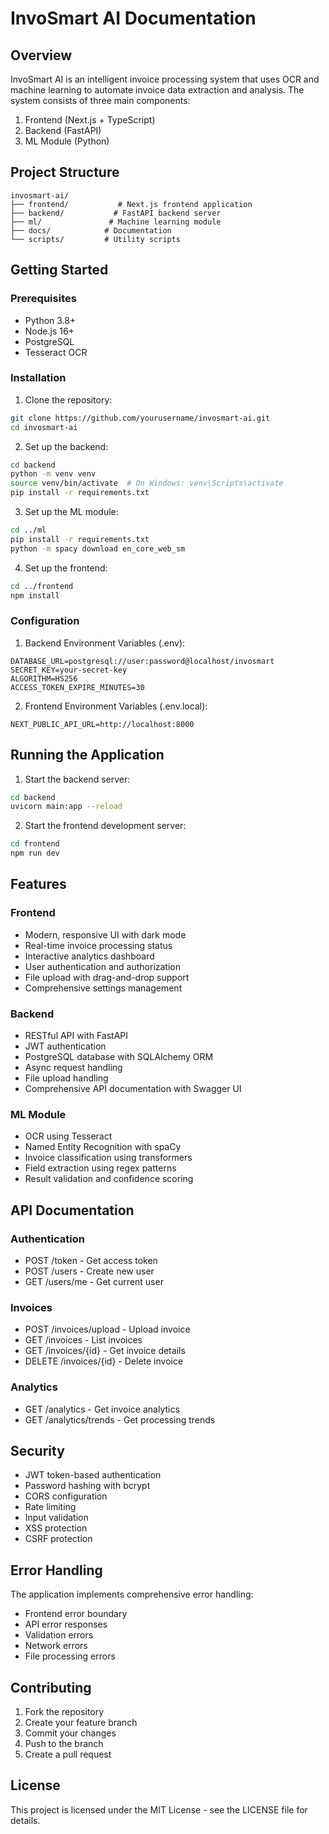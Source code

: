 # InvoSmart AI Documentation

## Overview
InvoSmart AI is an intelligent invoice processing system that uses OCR and machine learning to automate invoice data extraction and analysis. The system consists of three main components:
1. Frontend (Next.js + TypeScript)
2. Backend (FastAPI)
3. ML Module (Python)

## Project Structure
```
invosmart-ai/
├── frontend/           # Next.js frontend application
├── backend/           # FastAPI backend server
├── ml/               # Machine learning module
├── docs/            # Documentation
└── scripts/         # Utility scripts
```

## Getting Started

### Prerequisites
- Python 3.8+
- Node.js 16+
- PostgreSQL
- Tesseract OCR

### Installation

1. Clone the repository:
```bash
git clone https://github.com/yourusername/invosmart-ai.git
cd invosmart-ai
```

2. Set up the backend:
```bash
cd backend
python -m venv venv
source venv/bin/activate  # On Windows: venv\Scripts\activate
pip install -r requirements.txt
```

3. Set up the ML module:
```bash
cd ../ml
pip install -r requirements.txt
python -m spacy download en_core_web_sm
```

4. Set up the frontend:
```bash
cd ../frontend
npm install
```

### Configuration

1. Backend Environment Variables (.env):
```env
DATABASE_URL=postgresql://user:password@localhost/invosmart
SECRET_KEY=your-secret-key
ALGORITHM=HS256
ACCESS_TOKEN_EXPIRE_MINUTES=30
```

2. Frontend Environment Variables (.env.local):
```env
NEXT_PUBLIC_API_URL=http://localhost:8000
```

## Running the Application

1. Start the backend server:
```bash
cd backend
uvicorn main:app --reload
```

2. Start the frontend development server:
```bash
cd frontend
npm run dev
```

## Features

### Frontend
- Modern, responsive UI with dark mode
- Real-time invoice processing status
- Interactive analytics dashboard
- User authentication and authorization
- File upload with drag-and-drop support
- Comprehensive settings management

### Backend
- RESTful API with FastAPI
- JWT authentication
- PostgreSQL database with SQLAlchemy ORM
- Async request handling
- File upload handling
- Comprehensive API documentation with Swagger UI

### ML Module
- OCR using Tesseract
- Named Entity Recognition with spaCy
- Invoice classification using transformers
- Field extraction using regex patterns
- Result validation and confidence scoring

## API Documentation

### Authentication
- POST /token - Get access token
- POST /users - Create new user
- GET /users/me - Get current user

### Invoices
- POST /invoices/upload - Upload invoice
- GET /invoices - List invoices
- GET /invoices/{id} - Get invoice details
- DELETE /invoices/{id} - Delete invoice

### Analytics
- GET /analytics - Get invoice analytics
- GET /analytics/trends - Get processing trends

## Security

- JWT token-based authentication
- Password hashing with bcrypt
- CORS configuration
- Rate limiting
- Input validation
- XSS protection
- CSRF protection

## Error Handling

The application implements comprehensive error handling:
- Frontend error boundary
- API error responses
- Validation errors
- Network errors
- File processing errors

## Contributing

1. Fork the repository
2. Create your feature branch
3. Commit your changes
4. Push to the branch
5. Create a pull request

## License

This project is licensed under the MIT License - see the LICENSE file for details.
